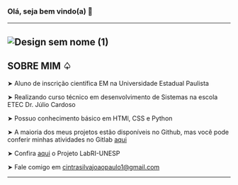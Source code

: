 ### Olá, seja bem vindo(a) 👋

<!--
**joaocintrasilva/joaocintrasilva** is a ✨ _special_ ✨ repository because its `README.md` (this file) appears on your GitHub profile.

Here are some ideas to get you started:

- 🔭 I’m currently working on ...
- 🌱 I’m currently learning ...
- 👯 I’m looking to collaborate on ...
- 🤔 I’m looking for help with ...
- 💬 Ask me about ...
- 📫 How to reach me: ...
- 😄 Pronouns: ...
- ⚡ Fun fact: ...
-->
-----
![Design sem nome (1)](https://user-images.githubusercontent.com/118399075/203639289-3f3daf18-6173-4c2c-915d-afac86cd1613.gif)
-----
## SOBRE MIM ♤

➤ Aluno de inscrição científica EM na Universidade Estadual Paulista

➤ Realizando curso técnico em desenvolvimento de Sistemas na escola ETEC Dr. Júlio Cardoso

➤ Possuo conhecimento básico em HTMl, CSS e Python

➤ A maioria dos meus projetos estão disponíveis no Github, mas você pode conferir minhas atividades no Gitlab [aqui](https://gitlab.com/joaopaulo123)

➤ Confira [aqui](https://gitlab.com/unesp-labri) o Projeto LabRI-UNESP

➤ Fale comigo em cintrasilvajoaopaulo1@gmail.com

-----

